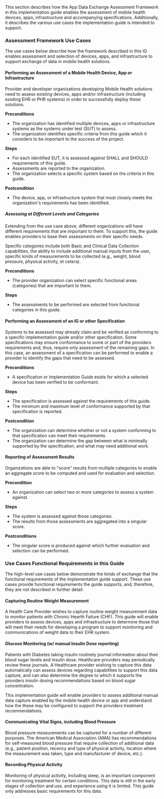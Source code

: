 This section describes how the App Data Exchange Assessment Framework in this implementation guide enables
the assessment of mobile health devices, apps, infrastructure and accompanying specifications. Additionally, it describes the various use cases the implementation guide is intended to support.

### Assessment Framework Use Cases
The use cases below describe how the framework described in this IG enables assessment
and selection of devices, apps, and infrastructure to support exchange of data in mobile health solutions.

#### Performing an Assessment of a Mobile Health Device, App or Infrastructure
Provider and developer organizations developing Mobile Health solutions need to assess existing devices,
apps and/or infrastructure (including existing EHR or PHR systems) in order to successfully
deploy these solutions.

**Preconditions**
* The organization has identified multiple devices, apps or infrastructure systems as the systems
  under test (SUT) to assess.
* The organization identifies specific criteria from this guide which it considers to
  be important to the success of the project.

**Steps**
* For each identified SUT, it is assessed against SHALL and SHOULD requirements of this guide.
* Assessments are reported to the organization.
* The organization selects a specific system based on the criteria in this guide.

**Postcondition**
* The device, app, or infrastructure system that most closely meets the organization's
  requirements has been identified.

##### Assessing at Different Levels and Categories
Extending from the use case above, different organizations will have different
requirements that are important to them. To support this, the guide enables providers
to base their assessments on their specific needs.

Specific categories include both Basic and Clinical Data Collection capabilities, the
ability to include additional manual inputs from the user, specific kinds of measurements
to be collected (e.g., weight, blood pressure, physical activity, et cetera).

**Preconditions**
* The provider organization can select specific functional areas (categories) that are important
  to them.

**Steps**
* The assessments to be performed are selected from functional categories in this guide.

#### Performing an Assessment of an IG or other Specification
Systems to be assessed may already claim and be verified as conforming to a specific
implementation guide and/or other specification. Some specifications may ensure conformance to some or part of the providers requirements and, thus, require only assessment of the remaining gaps. In this case, an assessment of a specification can be performed to enable a provider to identify the gaps that need to be assessed.

**Preconditions**
* A specification or Implementation Guide exists for which a selected device has been
  verified to be conformant.

**Steps**
* The specification is assessed against the requirements of this guide.
* The minimum and maximum level of conformance supported by that specification is reported.

**Postcondition**
* The organization can determine whether or not a system conforming to that
  specification can meet their requirements.
* The organization can determine the gap between what is minimally supported by the
  specification, and what may need additional work.

#### Reporting of Assessment Results
Organizations are able to "score" results from multiple categories to enable an aggregate
score to be computed and used for evaluation and selection.

**Precondition**
* An organization can select two or more categories to assess a system against.

**Steps**
* The system is assessed against those categories.
* The results from those assessments are aggregated into a singular score.

**Postconditions**
* The singular score is produced against which further evaluation and selection can
  be performed.

### Use Cases Functional Requirements in this Guide
The high-level use cases below demonstrate the kinds of exchange that the functional
requirements of the implementation guide support. These use cases provide functional requirements the
guide supports, and, therefore, they are not described in further detail.

#### Capturing Routine Weight Measurement
A Health Care Provider wishes to capture routine weight measurement data to monitor
patients with Chronic Hearth Failure (CHF).  This guide will enable providers to assess
devices, apps and infrastructure to determine those that will meet their needs for developing
a program to support monitoring and communications of weight data to their EHR system.

#### Glucose Monitoring (w/ manual Insulin Dose reporting)
Patients with Diabetes taking insulin routinely journal information about their blood
sugar levels and insulin dose.  Healthcare providers may periodically review these journals.
A Healthcare provider wishing to capture this data automatically can assess devices regarding
capabilities to support this data capture, and can also determine the degree to which it supports
the providers insulin dosing recommendations based on blood sugar concentration.

This implementation guide will enable providers to assess additional manual data capture enabled
by the mobile health device or app and understand how the these may be configured to support
the providers treatment recommendations.

#### Communicating Vital Signs, including Blood Pressure
Blood pressure measurements can be captured for a number of different purposes.  The
American Medical Association (AMA) has recommendations for self-measured blood pressure that require collection of
additional data (e.g., patient position, recency and type of physical activity, location
where the measurement was taken, type and manufacturer of device, etc.).

#### Recording Physical Activity
Monitoring of physical activity, including sleep, is an important component for monitoring
treatment for certain conditions.  This data is still in the early stages
of collection and use, and experience using it is limited. This guide only addresses
basic requirements for this data.
